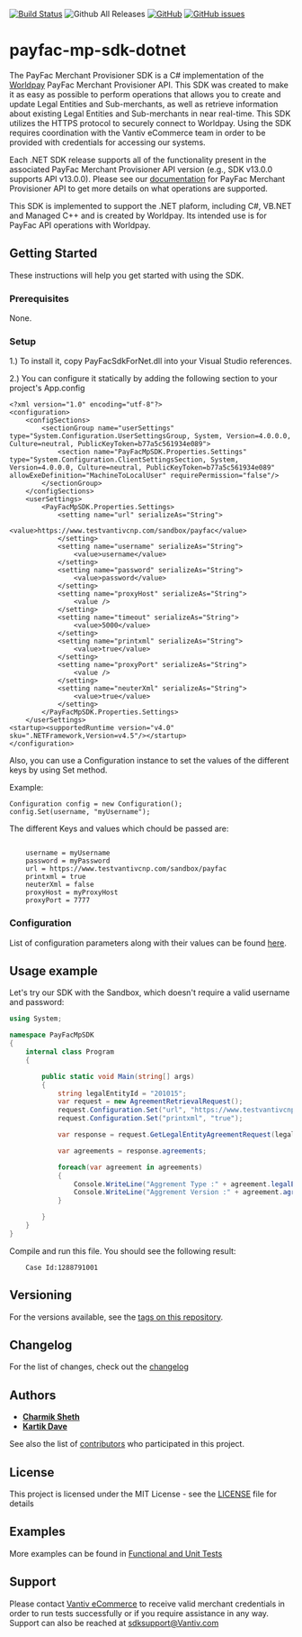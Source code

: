 [![Build Status](https://travis-ci.org/Vantiv/payfac-mp-sdk-dotnet.svg?branch=13.x)](https://travis-ci.org/Vantiv/payfac-mp-sdk-dotnet)
![Github All Releases](https://img.shields.io/github/downloads/vantiv/payfac-mp-sdk-java/total.svg)
[![GitHub](https://img.shields.io/github/license/vantiv/payfac-mp-sdk-java.svg)](https://github.com/Vantiv/payfac-mp-sdk-java/13.x/LICENSE) [![GitHub issues](https://img.shields.io/github/issues/vantiv/payfac-mp-sdk-java.svg)](https://github.com/Vantiv/payfac-mp-sdk-java/issues)

# payfac-mp-sdk-dotnet

The PayFac Merchant Provisioner SDK is a C# implementation of the [Worldpay](https://developer.vantiv.com/community/ecommerce) PayFac Merchant Provisioner API. This SDK was created to make it as easy as possible to perform operations that allows you to create and update Legal Entities and Sub-merchants, as well as retrieve information about existing Legal Entities and Sub-merchants in near real-time. This SDK utilizes the HTTPS protocol to securely connect to Worldpay. Using the SDK requires coordination with the Vantiv eCommerce team in order to be provided with credentials for accessing our systems.

Each .NET SDK release supports all of the functionality present in the associated PayFac Merchant Provisioner API version (e.g., SDK v13.0.0 supports API v13.0.0). Please see our [documentation](https://developer.vantiv.com/community/ecommerce/pages/documentation) for PayFac Merchant Provisioner API to get more details on what operations are supported.

This SDK is implemented to support the .NET plaform, including C#, VB.NET and Managed C++ and is created by Worldpay. Its intended use is for PayFac API operations with Worldpay.

## Getting Started

These instructions will help you get started with using the SDK.

### Prerequisites

None.

### Setup

1.) To install it, copy PayFacSdkForNet.dll into your Visual Studio references.

2.) You can configure it statically by adding the following section to your project's App.config
```
<?xml version="1.0" encoding="utf-8"?>
<configuration>
    <configSections>
        <sectionGroup name="userSettings" type="System.Configuration.UserSettingsGroup, System, Version=4.0.0.0, Culture=neutral, PublicKeyToken=b77a5c561934e089">
            <section name="PayFacMpSDK.Properties.Settings" type="System.Configuration.ClientSettingsSection, System, Version=4.0.0.0, Culture=neutral, PublicKeyToken=b77a5c561934e089" allowExeDefinition="MachineToLocalUser" requirePermission="false"/>
        </sectionGroup>
    </configSections>
    <userSettings>
        <PayFacMpSDK.Properties.Settings>
            <setting name="url" serializeAs="String">
                <value>https://www.testvantivcnp.com/sandbox/payfac</value>
            </setting>
            <setting name="username" serializeAs="String">
                <value>username</value>
            </setting>
            <setting name="password" serializeAs="String">
                <value>password</value>
            </setting>
            <setting name="proxyHost" serializeAs="String">
                <value />
            </setting>
            <setting name="timeout" serializeAs="String">
                <value>5000</value>
            </setting>
            <setting name="printxml" serializeAs="String">
                <value>true</value>
            </setting>
            <setting name="proxyPort" serializeAs="String">
                <value />
            </setting>
            <setting name="neuterXml" serializeAs="String">
                <value>true</value>
            </setting>
        </PayFacMpSDK.Properties.Settings>
    </userSettings>
<startup><supportedRuntime version="v4.0" sku=".NETFramework,Version=v4.5"/></startup>
</configuration>

```
Also, you can use a Configuration instance to set the values of the different keys by using Set method. 

Example:

```
Configuration config = new Configuration();
config.Set(username, "myUsername");

```
The different Keys and values which chould be passed are:
```
    
    username = myUsername
    password = myPassword
    url = https://www.testvantivcnp.com/sandbox/payfac
    printxml = true
    neuterXml = false
    proxyHost = myProxyHost
    proxyPort = 7777
```

### Configuration
List of configuration parameters along with their values can be found [here](https://gist.github.com/VantivSDK/8b7dd606230ec65b36eba457df4443de).

## Usage example

Let's try our SDK with the Sandbox, which doesn't require a valid username and password:  

```c#
using System;

namespace PayFacMpSDK
{
    internal class Program
    {

        public static void Main(string[] args)
        {
            string legalEntityId = "201015";
            var request = new AgreementRetrievalRequest();
            request.Configuration.Set("url", "https://www.testvantivcnp.com/sandbox/payfac");
            request.Configuration.Set("printxml", "true");

            var response = request.GetLegalEntityAgreementRequest(legalEntityId);

            var agreements = response.agreements;

            foreach(var agreement in agreements)
            {
                Console.WriteLine("Aggrement Type :" + agreement.legalEntityAgreementType);
                Console.WriteLine("Aggrement Version :" + agreement.agreementVersion);
            }

        } 
    }
}
```

Compile and run this file.  You should see the following result:
~~~
    Case Id:1288791001
~~~

## Versioning
For the versions available, see the [tags on this repository](https://github.com/vantiv/payfac-mp-sdk-java/tags). 

## Changelog
For the list of changes, check out the [changelog](https://github.com/Vantiv/payfac-mp-sdk-java/blob/13.x/CHANGELOG.md)

## Authors

* [**Charmik Sheth**](https://github.com/Charmik-Sheth)
* [**Kartik Dave**](https://github.com/davekartik24)

See also the list of [contributors](https://github.com/vantiv/payfac-mp-sdk-dotnet/contributors) who participated in this project.

## License
This project is licensed under the MIT License - see the [LICENSE](https://github.com/Vantiv/payfac-mp-sdk-dotnet/blob/13.x/LICENSE.md) file for details

## Examples
More examples can be found in [Functional and Unit Tests](https://github.com/Vantiv/payfac-mp-sdk-dotnet/tree/13.x/src/test/java/com/mp/sdk)

## Support
Please contact [Vantiv eCommerce](https://developer.vantiv.com/community/ecommerce) to receive valid merchant credentials in order to run tests successfully or if you require assistance in any way.  Support can also be reached at sdksupport@Vantiv.com
